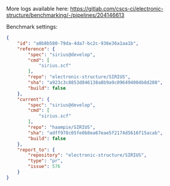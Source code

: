 More logs available here: https://gitlab.com/cscs-ci/electronic-structure/benchmarking/-/pipelines/204146613

Benchmark settings:

```json
{
    "id": "a0b8b580-79da-4da7-bc2c-936e36a1aa1b",
    "reference": {
        "spec": "sirius@develop",
        "cmd": [
            "sirius.scf"
        ],
        "repo": "electronic-structure/SIRIUS",
        "sha": "a923c3c8853d846138a8b9a9c096494004b8d208",
        "build": false
    },
    "current": {
        "spec": "sirius@develop",
        "cmd": [
            "sirius.scf"
        ],
        "repo": "haampie/SIRIUS",
        "sha": "adff978c05fe0b8ea67eae5f2174d5616f15acab",
        "build": false
    },
    "report_to": {
        "repository": "electronic-structure/SIRIUS",
        "type": "pr",
        "issue": 576
    }
}
```
